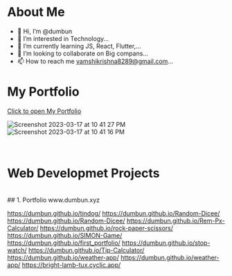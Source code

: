# About Me

- 👋 Hi, I’m @dumbun
- 👀 I’m interested in Technology...
- 🌱 I’m currently learning JS, React, Flutter,...
- 💞️ I’m looking to collaborate on Big compans...
- 📫 How to reach me vamshikrishna8289@gmail.com...

<!---
dumbun/dumbun is a ✨ special ✨ repository because its `README.md` (this file) appears on your GitHub profile.
You can click the Preview link to take a look at your changes.
--->

# My Portfolio 

<a href="https://www.dumbun.xyz/">Click to open My Portfolio</a>


![Screenshot 2023-03-17 at 10 41 27 PM](https://user-images.githubusercontent.com/113350510/225974476-1327d744-30ca-4478-8184-b68452fad94d.png)
![Screenshot 2023-03-17 at 10 41 16 PM](https://user-images.githubusercontent.com/113350510/225974486-4fe7c3d3-d5e8-40a4-8730-d2d9566065f4.png)


<br>
<h1>Web Developmet Projects</h1>
<br>
## 1. Portfolio
www.dumbun.xyz


https://dumbun.github.io/tindog/
https://dumbun.github.io/Random-Dicee/
https://dumbun.github.io/Random-Dicee/
https://dumbun.github.io/Rem-Px-Calculator/
https://dumbun.github.io/rock-paper-scissors/
https://dumbun.github.io/SIMON-Game/
https://dumbun.github.io/first_portfolio/
https://dumbun.github.io/stop-watch/
https://dumbun.github.io/Tip-Calculator/
https://dumbun.github.io/weather-app/
https://dumbun.github.io/weather-app/
https://bright-lamb-tux.cyclic.app/

